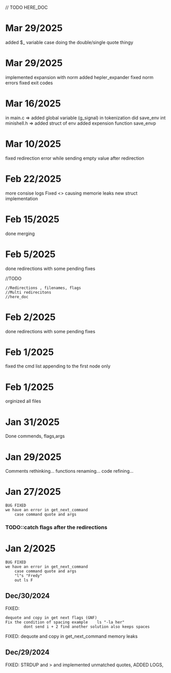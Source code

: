 // TODO HERE_DOC 

# Mar 29/2025
   added  $_ variable case
   doing the double/single quote thingy
   
# Mar 29/2025

   implemented expansion with norm
   added hepler_expander
   fixed norm errors
   fixed exit codes 

# Mar 16/2025
   
   in main.c => 
               added global variable (g_signal)
               in tokenization did save_env
   int minishell.h =>
               added struct of env
               added expension function
               save_envp

# Mar 10/2025
   
   fixed redirection error while sending empty value after redirection

# Feb 22/2025
   
   more consise logs
   Fixed <> causing memorie leaks <fbicandy>
   new struct implementation

# Feb 15/2025

   done merging

# Feb 5/2025

   done redirections with some pending fixes

//TODO 

    //Redirections , filenames, flags
    //Multi redirecitons
    //here_doc

# Feb 2/2025

   done redirections with some pending fixes

# Feb 1/2025

   fixed the cmd list appending to the first node only

# Feb 1/2025

   orginized all files

# Jan 31/2025

   Done commends, flags,args

# Jan 29/2025

   Comments rethinking...
   functions renaming...
   code refining...
   
# Jan 27/2025

    BUG FIXED 
    we have an error in get_next_command 
        case command quote and args

### TODO::catch flags after the redirections

# Jan 2/2025

    BUG FIXED 
    we have an error in get_next_command 
        case command quote and args
        "l"s "Fredy"
        out ls F

## Dec/30/2024

FIXED: 

    dequote and copy in get next flags (GNF)
    Fix the condition of spacing example    ls "-la her"
            dont send i + 2 find another solution also keeps spaces

FIXED: 
    dequote and copy in get_next_command
    memory leaks

## Dec/29/2024
   
   FIXED: STRDUP and > and implemented unmatched quotes, ADDED LOGS,